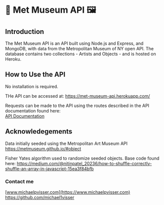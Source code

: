 # :art: Met Museum API :framed_picture:

## Introduction
The Met Museum API is an API built using Node.js and Express, and MongoDB, with data from the Metropolitan Museum of NY open API. The database contains two collections - Artists and Objects - and is hosted on Heroku.

## How to Use the API
No installation is required. 

THe API can be accessed at: https://met-museum-api.herokuapp.com/

Requests can be made to the API using the routes described in the API documentation found here:  
[API Documentation](https://met-museum-api.herokuapp.com/docs/)

## Acknowledegements

Data initially seeded using the Metropolitan Art Museum API  
https://metmuseum.github.io/#object

Fisher Yates algorithm used to randomize seeded objects. Base code found here: 
https://medium.com/@nitinpatel_20236/how-to-shuffle-correctly-shuffle-an-array-in-javascript-15ea3f84bfb

### Contact me
[www.michaelpvisser.com](https://www.michaelpvisser.com)  
https://github.com/michael1visser